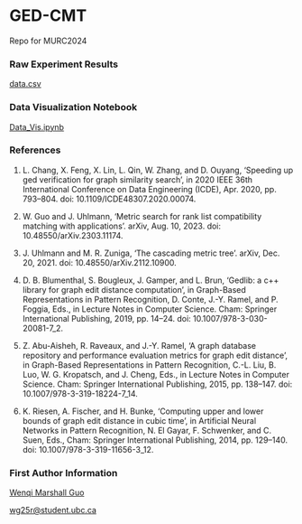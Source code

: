 # GED-CMT
Repo for MURC2024 

### Raw Experiment Results 
[data.csv](data.csv)
### Data Visualization Notebook
[Data_Vis.ipynb](Data_Vis.ipynb)
### References 
1. L. Chang, X. Feng, X. Lin, L. Qin, W. Zhang, and D. Ouyang, ‘Speeding up ged verification for graph similarity search’, in 2020 IEEE 36th International Conference on Data Engineering (ICDE), Apr. 2020, pp. 793–804. doi: 10.1109/ICDE48307.2020.00074.

1. W. Guo and J. Uhlmann, ‘Metric search for rank list compatibility matching with applications’. arXiv, Aug. 10, 2023. doi: 10.48550/arXiv.2303.11174.

1. J. Uhlmann and M. R. Zuniga, ‘The cascading metric tree’. arXiv, Dec. 20, 2021. doi: 10.48550/arXiv.2112.10900.

1. D. B. Blumenthal, S. Bougleux, J. Gamper, and L. Brun, ‘Gedlib: a c++ library for graph edit distance computation’, in Graph-Based Representations in Pattern Recognition, D. Conte, J.-Y. Ramel, and P. Foggia, Eds., in Lecture Notes in Computer Science. Cham: Springer International Publishing, 2019, pp. 14–24. doi: 10.1007/978-3-030-20081-7_2.

1. Z. Abu-Aisheh, R. Raveaux, and J.-Y. Ramel, ‘A graph database repository and performance evaluation metrics for graph edit distance’, in Graph-Based Representations in Pattern Recognition, C.-L. Liu, B. Luo, W. G. Kropatsch, and J. Cheng, Eds., in Lecture Notes in Computer Science. Cham: Springer International Publishing, 2015, pp. 138–147. doi: 10.1007/978-3-319-18224-7_14.

1. K. Riesen, A. Fischer, and H. Bunke, ‘Computing upper and lower bounds of graph edit distance in cubic time’, in Artificial Neural Networks in Pattern Recognition, N. El Gayar, F. Schwenker, and C. Suen, Eds., Cham: Springer International Publishing, 2014, pp. 129–140. doi: 10.1007/978-3-319-11656-3_12.

### First Author Information
[Wenqi Marshall Guo](https://www.researchgate.net/profile/Wenqi-Guo-5) 

[wg25r@student.ubc.ca](mailto:wg25r@student.ubc.ca)

